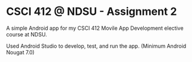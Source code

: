 <h1>CSCI 412 @ NDSU - Assignment 2</h1>

A simple Android app for my CSCI 412 Movile App Development elective course at NDSU.


Used Android Studio to develop, test, and run the app. (Minimum Android Nougat 7.0)
